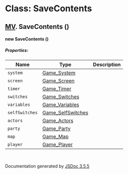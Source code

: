 # Class: SaveContents

## [MV](MV.md).  SaveContents ()

#### new SaveContents ()

##### Properties:

| Name | Type | Description |
| --- | --- | --- |
| `system` | [Game_System](Game_System.md) |  |
| `screen` | [Game_Screen](Game_Screen.md) |  |
| `timer` | [Game_Timer](Game_Timer.md) |  |
| `switches` | [Game_Switches](Game_Switches.md) |  |
| `variables` | [Game_Variables](Game_Variables.md) |  |
| `selfSwitches` | [Game_SelfSwitches](Game_SelfSwitches.md) |  |
| `actors` | [Game_Actors](Game_Actors.md) |  |
| `party` | [Game_Party](Game_Party.md) |  |
| `map` | [Game_Map](Game_Map.md) |  |
| `player` | [Game_Player](Game_Player.md) |  |

<dl>
</dl>


 <br>

  Documentation generated by [JSDoc 3.5.5](https://github.com/jsdoc3/jsdoc)
